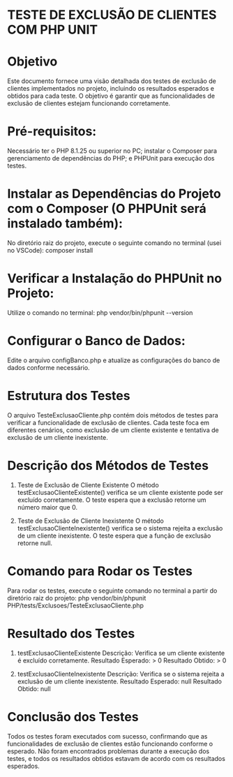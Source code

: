 # TESTE DE EXCLUSÃO DE CLIENTES COM PHP UNIT


# Objetivo
Este documento fornece uma visão detalhada dos testes de exclusão de clientes implementados no projeto, incluindo os resultados esperados e obtidos para cada teste. O objetivo é garantir que as funcionalidades de exclusão de clientes estejam funcionando corretamente.


# Pré-requisitos:
Necessário ter o PHP 8.1.25 ou superior no PC; instalar o Composer para gerenciamento de dependências do PHP; e PHPUnit para execução dos testes.


# Instalar as Dependências do Projeto com o Composer (O PHPUnit será instalado também):
No diretório raiz do projeto, execute o seguinte comando no terminal (usei no VSCode): composer install


# Verificar a Instalação do PHPUnit no Projeto:
Utilize o comando no terminal: php vendor/bin/phpunit --version


# Configurar o Banco de Dados:
Edite o arquivo configBanco.php e atualize as configurações do banco de dados conforme necessário.


# Estrutura dos Testes
O arquivo TesteExclusaoCliente.php contém dois métodos de testes para verificar a funcionalidade de exclusão de clientes. Cada teste foca em diferentes cenários, como exclusão de um cliente existente e tentativa de exclusão de um cliente inexistente.

# Descrição dos Métodos de Testes
1. Teste de Exclusão de Cliente Existente
O método testExclusaoClienteExistente() verifica se um cliente existente pode ser excluído corretamente. O teste espera que a exclusão retorne um número maior que 0.

2. Teste de Exclusão de Cliente Inexistente
O método testExclusaoClienteInexistente() verifica se o sistema rejeita a exclusão de um cliente inexistente. O teste espera que a função de exclusão retorne null.


# Comando para Rodar os Testes
Para rodar os testes, execute o seguinte comando no terminal a partir do diretório raiz do projeto:
php vendor/bin/phpunit PHP/tests/Exclusoes/TesteExclusaoCliente.php


# Resultado dos Testes
1. testExclusaoClienteExistente
Descrição: Verifica se um cliente existente é excluído corretamente.
Resultado Esperado: > 0
Resultado Obtido: > 0

2. testExclusaoClienteInexistente
Descrição: Verifica se o sistema rejeita a exclusão de um cliente inexistente.
Resultado Esperado: null
Resultado Obtido: null


# Conclusão dos Testes
Todos os testes foram executados com sucesso, confirmando que as funcionalidades de exclusão de clientes estão funcionando conforme o esperado. Não foram encontrados problemas durante a execução dos testes, e todos os resultados obtidos estavam de acordo com os resultados esperados.